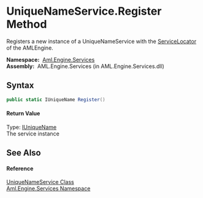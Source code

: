 UniqueNameService.Register Method
=================================
Registers a new instance of a UniqueNameService with the [ServiceLocator][1] of the AMLEngine.

  **Namespace:**  [Aml.Engine.Services][2]  
  **Assembly:**  AML.Engine.Services (in AML.Engine.Services.dll)

Syntax
------

```csharp
public static IUniqueName Register()
```

#### Return Value
Type: [IUniqueName][3]  
The service instance

See Also
--------

#### Reference
[UniqueNameService Class][4]  
[Aml.Engine.Services Namespace][2]  

[1]: ../ServiceLocator/README.md
[2]: ../README.md
[3]: ../../Aml.Engine.Services.Interfaces/IUniqueName/README.md
[4]: README.md
[5]: https://www.automationml.org
[6]: ../../icons/logoShade.png